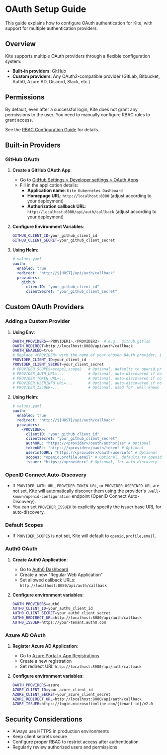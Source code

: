 # OAuth Setup Guide

This guide explains how to configure OAuth authentication for Kite, with support for multiple authentication providers.

## Overview

Kite supports multiple OAuth providers through a flexible configuration system:

- **Built-in providers**: GitHub
- **Custom providers**: Any OAuth2-compatible provider (GitLab, Bitbucket, Auth0, Azure AD, Discord, Slack, etc.)

## Permissions

By default, even after a successful login, Kite does not grant any permissions to the user. You need to manually configure RBAC rules to grant access.

See the [RBAC Configuration Guide](./rbac-config) for details.

## Built-in Providers

### GitHub OAuth

1. **Create a GitHub OAuth App**:

   - Go to [GitHub Settings > Developer settings > OAuth Apps](https://github.com/settings/applications/new)
   - Fill in the application details:
     - **Application name**: `Kite Kubernetes Dashboard`
     - **Homepage URL**: `http://localhost:8080` (adjust according to your deployment)
     - **Authorization callback URL**: `http://localhost:8080/api/auth/callback` (adjust according to your deployment)

2. **Configure Environment Variables**:

   ```sh
   GITHUB_CLIENT_ID=your_github_client_id
   GITHUB_CLIENT_SECRET=your_github_client_secret
   ```

3. **Using Helm**:

   ```yaml
   # values.yaml
   oauth:
     enabled: true
     redirect: "http://${HOST}/api/auth/callback"
     providers:
       github:
         clientID: "your_github_client_id"
         clientSecret: "your_github_client_secret"
   ```

## Custom OAuth Providers

### Adding a Custom Provider

1. **Using Env**:

   ```sh
   OAUTH_PROVIDERS=<PROVIDER1>,<PROVIDER2>  # e.g., github,gitlab
   OAUTH_REDIRECT=http://localhost:8080/api/auth/callback
   OAUTH_ENABLED=true
   # Replace <PROVIDER> with the name of your chosen OAuth provider, in uppercase
   PROVIDER_CLIENT_ID=your_client_id
   PROVIDER_CLIENT_SECRET=your_client_secret
   # PROVIDER_SCOPES=scope1,scope2   # Optional, defaults to openid,profile,email
   # PROVIDER_AUTH_URL=...           # Optional, auto-discovered if not set
   # PROVIDER_TOKEN_URL=...          # Optional, auto-discovered if not set
   # PROVIDER_USERINFO_URL=...       # Optional, auto-discovered if not set
   # PROVIDER_ISSUER=...             # Optional, used for .well-known discovery
   ```

2. **Using Helm**:

   ```yaml
   # values.yaml
   oauth:
     enabled: true
     redirect: "http://${HOST}/api/auth/callback"
     providers:
       <PROVIDER>:
         clientID: "your_github_client_id"
         clientSecret: "your_github_client_secret"
         authURL: "https://<provider>/oauth/authorize" # Optional
         tokenURL: "https://<provider>/oauth/token" # Optional
         userinfoURL: "https://<provider>/oauth/userinfo" # Optional
         scopes: "openid,profile,email" # Optional, defaults to openid,profile,
         issuer: "https://<provider>" # Optional, for auto-discovery
   ```

### OpenID Connect Auto-Discovery

- If `PROVIDER_AUTH_URL`, `PROVIDER_TOKEN_URL`, or `PROVIDER_USERINFO_URL` are not set, Kite will automatically discover them using the provider's `.well-known/openid-configuration` endpoint (OpenID Connect Auto-Discovery).
- You can set `PROVIDER_ISSUER` to explicitly specify the issuer base URL for auto-discovery.

### Default Scopes

- If `PROVIDER_SCOPES` is not set, Kite will default to `openid,profile,email`.

### Auth0 OAuth

1. **Create Auth0 Application**:

   - Go to [Auth0 Dashboard](https://manage.auth0.com/)
   - Create a new "Regular Web Application"
   - Set allowed callback URLs: `http://localhost:8080/api/auth/callback`

2. **Configure environment variables**:

   ```sh
   OAUTH_PROVIDERS=auth0
   AUTH0_CLIENT_ID=your_auth0_client_id
   AUTH0_CLIENT_SECRET=your_auth0_client_secret
   AUTH0_REDIRECT_URL=http://localhost:8080/api/auth/callback
   AUTH0_ISSUER=https://your-tenant.auth0.com
   ```

### Azure AD OAuth

1. **Register Azure AD Application**:

   - Go to [Azure Portal > App Registrations](https://portal.azure.com/#blade/Microsoft_AAD_RegisteredApps/ApplicationsListBlade)
   - Create a new registration
   - Set redirect URI: `http://localhost:8080/api/auth/callback`

2. **Configure environment variables**:

   ```sh
   OAUTH_PROVIDERS=azure
   AZURE_CLIENT_ID=your_azure_client_id
   AZURE_CLIENT_SECRET=your_azure_client_secret
   AZURE_REDIRECT_URL=http://localhost:8080/api/auth/callback
   AZURE_ISSUER=https://login.microsoftonline.com/{tenant-id}/v2.0
   ```

## Security Considerations

- Always use HTTPS in production environments
- Keep client secrets secure
- Configure proper RBAC to restrict access after authentication
- Regularly review authorized users and permissions
